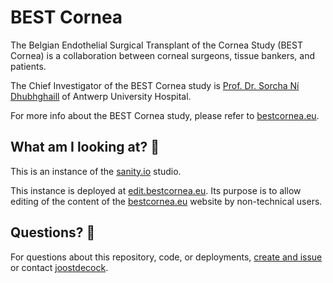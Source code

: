 # BEST Cornea

The Belgian Endothelial Surgical Transplant of the Cornea Study (BEST Cornea)
is a collaboration between corneal surgeons, tissue bankers, and patients.

The Chief Investigator of the BEST Cornea study is [Prof. Dr. Sorcha Ní
Dhubhghaill](https://be.linkedin.com/in/sorcha-n%C3%AD-dhubhghaill) of Antwerp
University Hospital.

For more info about the BEST Cornea study, please refer to
[bestcornea.eu](https://bestcornea.eu/).

## What am I looking at? 🤔

This is an instance of the [sanity.io](https://www.sanity.io/) studio.

This instance is deployed at [edit.bestcornea.eu](https://edit.bestcornea.eu/). 
Its purpose is to allow editing of the content of 
the [bestcornea.eu](https://bestcornea.eu/) website by non-technical users.

## Questions? 🤯

For questions about this repository, code, or deployments, 
[create and issue](https://github.com/bestcornea/cms/issues) or
contact [joostdecock](https://github.com/joostdecock/).
